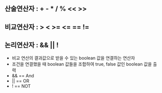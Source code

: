 ## 산술연산자 : + - * / % << >>

## 비교연산자 : > < >= <= == !=

## 논리연산자 : && || ! 

- 비교 연산의 결과값으로 받을 수 있는 boolean 값을 연결하는 연산자
- 조건을 연결했을 때 boolean 값들을 조합하여 true, false 값인 boolean 값을 출력
- && == And
- || == OR
- ! == NOT



